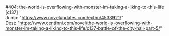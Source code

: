 #404: the-world-is-overflowing-with-monster-im-taking-a-liking-to-this-life [c137] <br/>
Jump: "https://www.novelupdates.com/extnu/4533921/" <br/>
Dest: "https://www.centinni.com/novel/the-world-is-overflowing-with-monster-im-taking-a-liking-to-this-life/c137-battle-of-the-city-hall-part-5/"